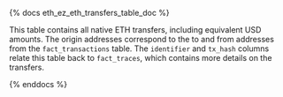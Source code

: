 {% docs eth_ez_eth_transfers_table_doc %}

This table contains all native ETH transfers, including equivalent USD amounts. The origin addresses correspond to the to and from addresses from the `fact_transactions` table. The `identifier` and `tx_hash` columns relate this table back to `fact_traces`, which contains more details on the transfers.

{% enddocs %}
